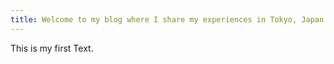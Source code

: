 ```yaml
---
title: Welcome to my blog where I share my experiences in Tokyo, Japan!
---
```


This is my first Text.
